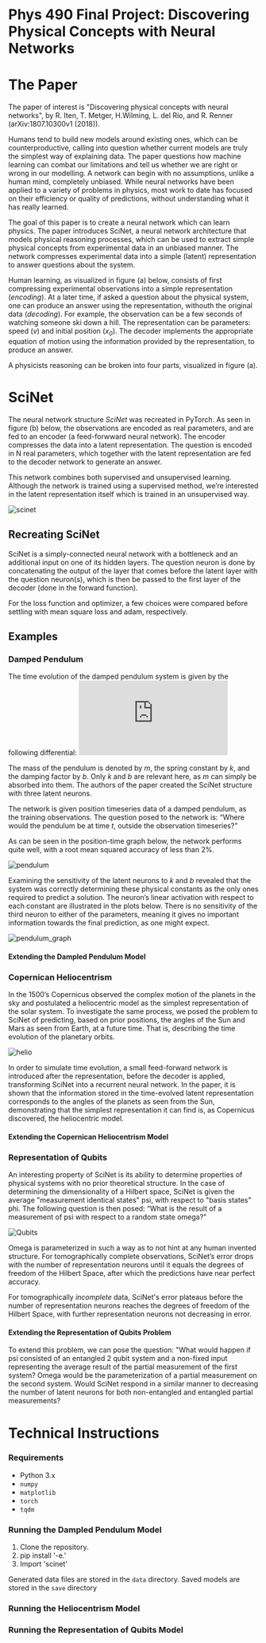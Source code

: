 # Phys 490 Final Project: Discovering Physical Concepts with Neural Networks

# The Paper

The paper of interest is "Discovering physical concepts with neural networks", by R. Iten, T. Metger, H.Wilming, L. del Rio, and R. Renner (arXiv:1807.10300v1 (2018)).

Humans tend to build new models around existing ones, which can be counterproductive, calling into question whether current models are truly the simplest way of explaining data. The paper questions how machine learning can combat our limitations and tell us whether we are right or wrong in our modelling. A network can begin with no assumptions, unlike a human mind, completely unbiased. While neural networks have been applied to a variety of problems in physics, most work to date has focused on their efficiency or quality of predictions, without understanding what it  has really learned.

The goal of this paper is to create a neural network which can learn physics. The paper introduces SciNet, a neural network architecture that models physical reasoning processes, which can be used to extract simple physical concepts from experimental data in an unbiased manner. The network compresses experimental data into a simple (latent) representation to answer questions about the system. 

Human learning, as visualized in figure (a) below, consists of first compressing experimental observations into a simple representation (*encoding*). At a later time, if asked a question about the physical system, one can produce an answer using the representation, withouth the original data (*decoding*). For example, the observation can be a few seconds of watching someone ski down a hill. The representation can be parameters: speed (*v*) and initial position (*x<sub>0</sub>*). The decoder implements the appropriate equation of motion using the information provided by the representation, to produce an answer.

A physicists reasoning can be broken into four parts, visualized in figure (a).

# SciNet

The neural network structure *SciNet* was recreated in PyTorch. As seen in figure (b) below, the observations are encoded as real parameters, and are fed to an encoder (a feed-forwward neural network). The encoder compresses the data into a latent representation. The question is encoded in N real parameters, which together with the latent representation are fed to the decoder network to generate an answer. 

This network combines both supervised and unsupervised learning. Although the network is trained using a supervised method, we’re interested in the latent representation itself which is trained in an unsupervised way.

![scinet](https://github.com/nmdickso/Phys490FinalProject/blob/veronica/images/scinet.JPG)

## Recreating SciNet

SciNet is a simply-connected neural network with a bottleneck and an additional input on one of its hidden layers. The question neuron is done by concatenating the output of the layer that comes before the latent layer with the question neuron(s), which is then be passed to the first layer of the decoder (done in the forward function).

For the loss function and optimizer, a few choices were compared before settling with mean square loss and adam, respectively.


## Examples
### Damped Pendulum

The time evolution of the damped pendulum system is given by the following differential:
![equation](https://latex.codecogs.com/gif.latex?m%5Cddot%7Bx%7D%20%3D%20-kx%20-b%20%5Cdot%7Bx%7D)

The mass of the pendulum is denoted by *m*, the spring constant by *k*, and the damping factor by *b*. Only *k* and *b* are relevant here, as *m* can simply be absorbed into them. The authors of the paper created the SciNet structure with three latent neurons.

The network is given position timeseries data of a damped pendulum, as the training observations. The question posed to the network is: “Where would the pendulum be at time *t*, outside the observation timeseries?”

As can be seen in the position-time graph below, the network performs quite well, with a root mean squared accuracy of less than 2%.

![pendulum](https://github.com/nmdickso/Phys490FinalProject/blob/veronica/images/pendulum.JPG)

Examining the sensitivity of the latent neurons to *k* and *b* revealed that the system was correctly determining these physical constants as the only ones required to predict a solution. The neuron’s linear activation with respect to each constant are illustrated in the plots below.
There is no sensitivity of the third neuron to either of the parameters, meaning it gives no important information towards the final prediction, as one might expect.

![pendulum_graph](https://github.com/nmdickso/Phys490FinalProject/blob/veronica/images/pendulum_graph.JPG)

#### Extending the Dampled Pendulum Model

### Copernican Heliocentrism
In the 1500’s Copernicus observed the complex motion of the planets in the sky and postulated a heliocentric model as the simplest representation of the solar system. To investigate the same process, we posed the problem to SciNet of predicting, based on prior positions, the angles of the Sun and Mars as seen from Earth, at a future time. That is, describing the time evolution of the planetary orbits.

![helio](https://github.com/nmdickso/Phys490FinalProject/blob/veronica/images/helio.JPG)

In order to simulate time evolution, a small feed-forward network is introduced after the representation, before the decoder is applied, transforming SciNet into a recurrent neural network. In the paper, it is shown that the information stored in the time-evolved latent representation corresponds to the angles of the planets as seen from the Sun, demonstrating that the simplest representation it can find is, as Copernicus discovered, the heliocentric model.

#### Extending the Copernican Heliocentrism Model

### Representation of Qubits
An interesting property of SciNet is its ability to determine properties of physical systems with no prior theoretical structure. In the case of determining the dimensionality of a Hilbert space, SciNet is given the average "measurement identical states" psi, with respect to "basis states" phi. The following question is then posed: “What is the result of a measurement of psi with respect to a random state omega?”

![Qubits](https://github.com/nmdickso/Phys490FinalProject/blob/veronica/images/qubits.JPG)

Omega is parameterized in such a way as to not hint at any human invented structure. For tomographically complete observations, SciNet’s error drops with the number of representation neurons until it equals the degrees of freedom of the Hilbert Space, after which the predictions have near perfect accuracy. 

For tomographically *incomplete* data, SciNet's error plateaus before the number of representation neurons reaches the degrees of freedom of the Hilbert Space, with further representation neurons not decreasing in error.

#### Extending the Representation of Qubits Problem
To extend this problem, we can pose the question: "What would happen if psi consisted of an entangled 2 qubit system and a non-fixed input representing the average result of the partial measurement of the first system? Omega would be the parameterization of a partial measurement on the second system. Would SciNet respond in a similar manner to decreasing the number of latent neurons for both non-entangled and entangled partial measurements? 

# Technical Instructions

### Requirements

- Python 3.x
- ``numpy``
- ``matplotlib``
- ``torch``
- ``tqdm``

### Running the Dampled Pendulum Model
1. Clone the repository.
2. pip install '-e.'
3. Import 'scinet'

Generated data files are stored in the ``data`` directory. Saved models are stored in the ``save`` directory
### Running the Heliocentrism Model

### Running the Representation of Qubits Model